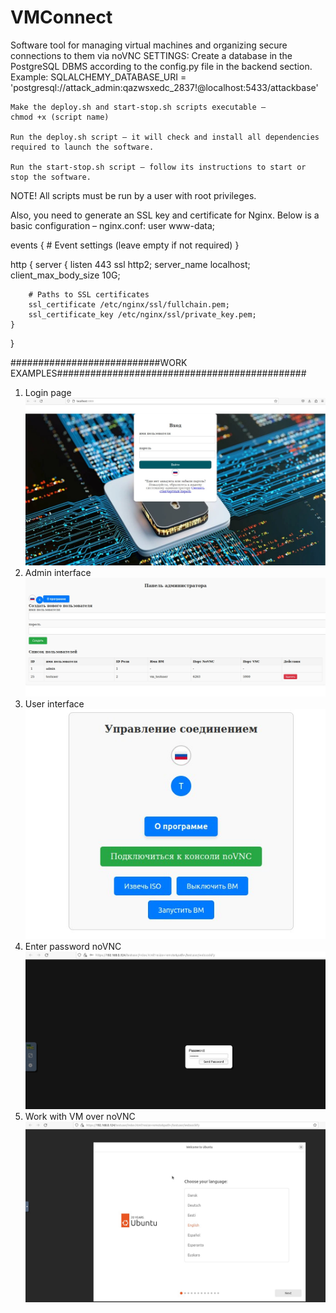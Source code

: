 # VMConnect
Software tool for managing virtual machines and organizing secure connections to them via noVNC
    SETTINGS:
    Create a database in the PostgreSQL DBMS according to the config.py file in the backend section.
    Example:
    SQLALCHEMY_DATABASE_URI = 'postgresql://attack_admin:qazwsxedc_2837!@localhost:5433/attackbase' 

    Make the deploy.sh and start-stop.sh scripts executable –
    chmod +x (script name) 

    Run the deploy.sh script – it will check and install all dependencies required to launch the software. 

    Run the start-stop.sh script – follow its instructions to start or stop the software. 
     

NOTE!  All scripts must be run by a user with root privileges.   

Also, you need to generate an SSL key and certificate for Nginx. Below is a basic configuration – nginx.conf: 
user www-data;

events {
    # Event settings (leave empty if not required)
}

http {
    server {
        listen 443 ssl http2;
        server_name localhost;
        client_max_body_size 10G;

        # Paths to SSL certificates
        ssl_certificate /etc/nginx/ssl/fullchain.pem;
        ssl_certificate_key /etc/nginx/ssl/private_key.pem;
    }
}

###########################WORK EXAMPLES#############################################
1. Login page
![Login page](work_examples/1.jpg)
2. Admin interface
![Admin interface](work_examples/2.jpg)
3. User interface
![User interface](work_examples/3.jpg)
4. Enter password noVNC
![noVNC password](work_examples/4.jpg)
5. Work with VM over noVNC
![Work with VM](work_examples/5.jpg)

